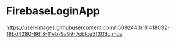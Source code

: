 # FirebaseLoginApp


https://user-images.githubusercontent.com/15092443/111418092-18bd4280-86f8-11eb-9a99-7cbfce3f303c.mov

